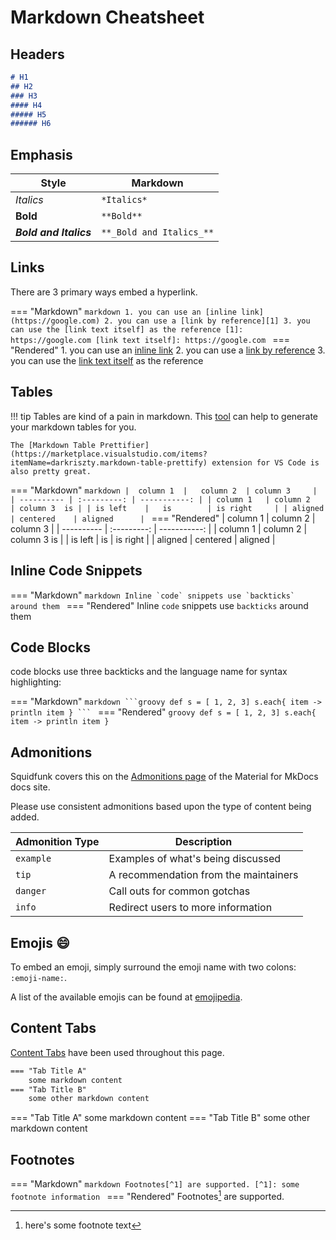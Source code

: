 # Markdown Cheatsheet

## Headers

```markdown
# H1
## H2
### H3
#### H4
##### H5
###### H6
```

## Emphasis

| Style                  | Markdown                 |
|------------------------|--------------------------|
| *Italics*              | `*Italics*`              |
| **Bold**               | `**Bold**`               |
| **_Bold and Italics_** | `**_Bold and Italics_**` |

## Links

There are 3 primary ways embed a hyperlink.

=== "Markdown"
    ```markdown
    1. you can use an [inline link](https://google.com)
    2. you can use a [link by reference][1]
    3. you can use the [link text itself] as the reference
    [1]: https://google.com
    [link text itself]: https://google.com
    ```
=== "Rendered"
    1. you can use an [inline link](http://google.com)
    2. you can use a [link by reference][1]
    3. you can use the [link text itself] as the reference

[1]: https://google.com
[link text itself]: https://google.com

## Tables

<!-- markdownlint-disable -->
!!! tip
    Tables are kind of a pain in markdown.
    This [tool](https://www.tablesgenerator.com/markdown_tables) can help to generate your markdown tables for you. 

    The [Markdown Table Prettifier](https://marketplace.visualstudio.com/items?itemName=darkriszty.markdown-table-prettify) extension for VS Code is also pretty great.
<!-- markdownlint-restore -->

=== "Markdown"
    ```markdown
    |  column 1  |   column 2  | column 3     |
    | ---------- | :---------: | -----------: |
    | column 1   | column 2    | column 3  is |
    | is left    |   is        | is right     |
    | aligned    | centered    | aligned      |
    ```
=== "Rendered"
    |  column 1  |   column 2  | column 3     |
    | ---------- | :---------: | -----------: |
    | column 1   | column 2    | column 3  is |
    | is left    |   is        | is right     |
    | aligned    | centered    | aligned      |

## Inline Code Snippets

=== "Markdown"
    ```markdown
    Inline `code` snippets use `backticks` around them
    ```
=== "Rendered"
    Inline `code` snippets use `backticks` around them

## Code Blocks

code blocks use three backticks and the language name for syntax highlighting:

=== "Markdown"
    `````markdown
    ```groovy
    def s = [ 1, 2, 3]
    s.each{ item ->
      println item
    }
    ```
    `````
=== "Rendered"
    ```groovy
    def s = [ 1, 2, 3]
    s.each{ item ->
      println item
    }
    ```

## Admonitions

Squidfunk covers this on the [Admonitions page](https://squidfunk.github.io/mkdocs-material/reference/admonitions/) of the Material for MkDocs docs site.

Please use consistent admonitions based upon the type of content being added.

| Admonition Type | Description                           |
|-----------------|---------------------------------------|
| `example`       | Examples of what's being discussed    |
| `tip`           | A recommendation from the maintainers |
| `danger`        | Call outs for common gotchas          |
| `info`          | Redirect users to more information    |

<!--markdownlint-disable-next-line-->
## Emojis :smile:

To embed an emoji, simply surround the emoji name with two colons: `:emoji-name:`.

A list of the available emojis can be found at [emojipedia](https://emojipedia.org/twitter/).

## Content Tabs

[Content Tabs](https://squidfunk.github.io/mkdocs-material/reference/content-tabs/) have been used throughout this page.

```markdown
=== "Tab Title A"
    some markdown content
=== "Tab Title B"
    some other markdown content
```

=== "Tab Title A"
    some markdown content
=== "Tab Title B"
    some other markdown content

## Footnotes

=== "Markdown"
    ```markdown
    Footnotes[^1] are supported.
    [^1]: some footnote information
    ```
=== "Rendered"
    Footnotes[^1] are supported.

[^1]: here's some footnote text

